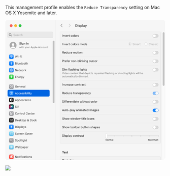 This management profile enables the `Reduce Transparency` setting on Mac OS X Yosemite and later.

![](readme_images/ReduceTransparency1.png)

![](readme_images/ReduceTransparency2.png)